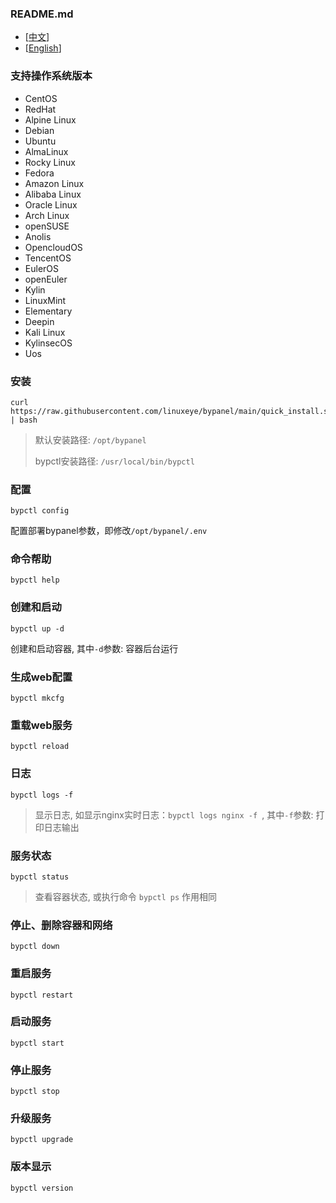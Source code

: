 ### README.md
* [<a href="README-CN.md">中文</a>]
* [<a href="README.md">English</a>]

### 支持操作系统版本
* CentOS
* RedHat
* Alpine Linux
* Debian
* Ubuntu
* AlmaLinux
* Rocky Linux
* Fedora
* Amazon Linux
* Alibaba Linux
* Oracle Linux
* Arch Linux
* openSUSE
* Anolis
* OpencloudOS
* TencentOS
* EulerOS
* openEuler
* Kylin
* LinuxMint
* Elementary
* Deepin
* Kali Linux
* KylinsecOS
* Uos

### 安装
```
curl https://raw.githubusercontent.com/linuxeye/bypanel/main/quick_install.sh | bash
```
> 默认安装路径: `/opt/bypanel`
>
> bypctl安装路径: `/usr/local/bin/bypctl`

### 配置
```
bypctl config
```
配置部署bypanel参数，即修改`/opt/bypanel/.env`

### 命令帮助
```
bypctl help
```

### 创建和启动
```
bypctl up -d
```
创建和启动容器, 其中`-d`参数: 容器后台运行

### 生成web配置
```
bypctl mkcfg
```

### 重载web服务
```
bypctl reload
```

### 日志
```
bypctl logs -f
```
> 显示日志, 如显示nginx实时日志：`bypctl logs nginx -f `, 其中`-f`参数: 打印日志输出

### 服务状态
```
bypctl status
```
> 查看容器状态, 或执行命令 `bypctl ps` 作用相同

### 停止、删除容器和网络
```
bypctl down
```

### 重启服务
```
bypctl restart
```

### 启动服务
```
bypctl start
```

### 停止服务
```
bypctl stop
```

### 升级服务
```
bypctl upgrade
```

### 版本显示
```
bypctl version
```